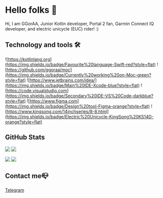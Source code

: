# Hello folks 👋

Hi, I am GGorAA, Junior Kotlin developer, Portal 2 fan, Garmin Connect IQ developer, and electric unicycle (EUC) rider! :)

## Technology and tools 🛠

![https://kotlinlang.org](https://img.shields.io/badge/Favourite%20language-Swift-red?style=flat)
![https://github.com/ggoraa/moc](https://img.shields.io/badge/Currently%20working%20on-Moc-green?style=flat)
![https://www.jetbrains.com/idea/](https://img.shields.io/badge/Main%20IDE-Xcode-blue?style=flat)
![https://code.visualstudio.com](https://img.shields.io/badge/Secondary%20IDE-VS%20Code-darkblue?style=flat)
![https://www.figma.com](https://img.shields.io/badge/Design%20tool-Figma-orange?style=flat)
![https://www.kingsong.com/14inchseries/8-8.html](https://img.shields.io/badge/Electric%20Unicycle-KingSong%20KS14D-orange?style=flat)

## GitHub Stats

![](https://github-readme-stats.vercel.app/api/top-langs?username=GGorAA&show_icons=true&layout=compact)
![](https://github-readme-stats.vercel.app/api?username=GGorAA&show_icons=true)

![](https://github-readme-stats.vercel.app/api/pin?username=GGorAA&repo=Moc)
![](https://github-readme-stats.vercel.app/api/pin?username=GGorAA&repo=YeelightKit)

## Contact me📪

[Telegram](https://t.me/GGorAAOfficial)
